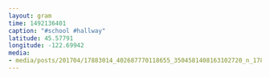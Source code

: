 ```yaml
---
layout: gram
time: 1492136401
caption: "#school #hallway"
latitude: 45.57791
longitude: -122.69942
media:
- media/posts/201704/17883014_402687770118655_3504581408163102720_n_17866261126104517.jpg
---
```

